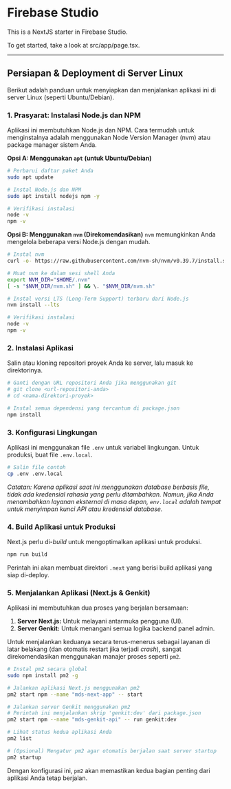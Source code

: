 # Firebase Studio

This is a NextJS starter in Firebase Studio.

To get started, take a look at src/app/page.tsx.

---

## Persiapan & Deployment di Server Linux

Berikut adalah panduan untuk menyiapkan dan menjalankan aplikasi ini di server Linux (seperti Ubuntu/Debian).

### 1. Prasyarat: Instalasi Node.js dan NPM

Aplikasi ini membutuhkan Node.js dan NPM. Cara termudah untuk menginstalnya adalah menggunakan Node Version Manager (nvm) atau package manager sistem Anda.

**Opsi A: Menggunakan `apt` (untuk Ubuntu/Debian)**
```bash
# Perbarui daftar paket Anda
sudo apt update

# Instal Node.js dan NPM
sudo apt install nodejs npm -y

# Verifikasi instalasi
node -v
npm -v
```

**Opsi B: Menggunakan `nvm` (Direkomendasikan)**
`nvm` memungkinkan Anda mengelola beberapa versi Node.js dengan mudah.
```bash
# Instal nvm
curl -o- https://raw.githubusercontent.com/nvm-sh/nvm/v0.39.7/install.sh | bash

# Muat nvm ke dalam sesi shell Anda
export NVM_DIR="$HOME/.nvm"
[ -s "$NVM_DIR/nvm.sh" ] && \. "$NVM_DIR/nvm.sh"

# Instal versi LTS (Long-Term Support) terbaru dari Node.js
nvm install --lts

# Verifikasi instalasi
node -v
npm -v
```

### 2. Instalasi Aplikasi

Salin atau kloning repositori proyek Anda ke server, lalu masuk ke direktorinya.

```bash
# Ganti dengan URL repositori Anda jika menggunakan git
# git clone <url-repositori-anda>
# cd <nama-direktori-proyek>

# Instal semua dependensi yang tercantum di package.json
npm install
```

### 3. Konfigurasi Lingkungan

Aplikasi ini menggunakan file `.env` untuk variabel lingkungan. Untuk produksi, buat file `.env.local`.

```bash
# Salin file contoh
cp .env .env.local
```
*Catatan: Karena aplikasi saat ini menggunakan database berbasis file, tidak ada kredensial rahasia yang perlu ditambahkan. Namun, jika Anda menambahkan layanan eksternal di masa depan, `env.local` adalah tempat untuk menyimpan kunci API atau kredensial database.*

### 4. Build Aplikasi untuk Produksi

Next.js perlu di-*build* untuk mengoptimalkan aplikasi untuk produksi.

```bash
npm run build
```
Perintah ini akan membuat direktori `.next` yang berisi build aplikasi yang siap di-deploy.

### 5. Menjalankan Aplikasi (Next.js & Genkit)

Aplikasi ini membutuhkan dua proses yang berjalan bersamaan:
1.  **Server Next.js:** Untuk melayani antarmuka pengguna (UI).
2.  **Server Genkit:** Untuk menangani semua logika backend panel admin.

Untuk menjalankan keduanya secara terus-menerus sebagai layanan di latar belakang (dan otomatis restart jika terjadi *crash*), sangat direkomendasikan menggunakan manajer proses seperti `pm2`.

```bash
# Instal pm2 secara global
sudo npm install pm2 -g

# Jalankan aplikasi Next.js menggunakan pm2
pm2 start npm --name "mds-next-app" -- start

# Jalankan server Genkit menggunakan pm2
# Perintah ini menjalankan skrip 'genkit:dev' dari package.json
pm2 start npm --name "mds-genkit-api" -- run genkit:dev

# Lihat status kedua aplikasi Anda
pm2 list

# (Opsional) Mengatur pm2 agar otomatis berjalan saat server startup
pm2 startup
```

Dengan konfigurasi ini, `pm2` akan memastikan kedua bagian penting dari aplikasi Anda tetap berjalan.
